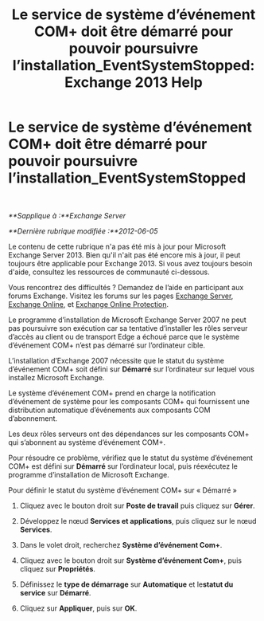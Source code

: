 ﻿---
title: 'Le service de système d’événement COM+ doit être démarré pour pouvoir poursuivre l’installation_EventSystemStopped: Exchange 2013 Help'
TOCTitle: Le service de système d’événement COM+ doit être démarré pour pouvoir poursuivre l’installation_EventSystemStopped
ms:assetid: 3b8d2ba3-87fb-4749-b4d1-5dfec97e1ca4
ms:mtpsurl: https://technet.microsoft.com/fr-fr/library/ms.exch.setupreadiness.eventsystemstopped(v=EXCHG.150)
ms:contentKeyID: 50477941
ms.date: 05/23/2018
mtps_version: v=EXCHG.150
ms.translationtype: MT
---

# Le service de système d’événement COM+ doit être démarré pour pouvoir poursuivre l’installation\_EventSystemStopped

 

_**Sapplique à :**Exchange Server_

_**Dernière rubrique modifiée :**2012-06-05_

Le contenu de cette rubrique n'a pas été mis à jour pour Microsoft Exchange Server 2013. Bien qu'il n'ait pas été encore mis à jour, il peut toujours être applicable pour Exchange 2013. Si vous avez toujours besoin d'aide, consultez les ressources de communauté ci-dessous.

Vous rencontrez des difficultés ? Demandez de l’aide en participant aux forums Exchange. Visitez les forums sur les pages [Exchange Server](https://go.microsoft.com/fwlink/p/?linkid=60612), [Exchange Online](https://go.microsoft.com/fwlink/p/?linkid=267542), et [Exchange Online Protection](https://go.microsoft.com/fwlink/p/?linkid=285351).

Le programme d’installation de Microsoft Exchange Server 2007 ne peut pas poursuivre son exécution car sa tentative d’installer les rôles serveur d’accès au client ou de transport Edge a échoué parce que le système d’événement COM+ n’est pas démarré sur l’ordinateur cible.

L’installation d’Exchange 2007 nécessite que le statut du système d’événement COM+ soit défini sur **Démarré** sur l’ordinateur sur lequel vous installez Microsoft Exchange.

Le système d’événement COM+ prend en charge la notification d’événement de système pour les composants COM+ qui fournissent une distribution automatique d’événements aux composants COM d’abonnement.

Les deux rôles serveurs ont des dépendances sur les composants COM+ qui s’abonnent au système d’événement COM+.

Pour résoudre ce problème, vérifiez que le statut du système d’événement COM+ est défini sur **Démarré** sur l’ordinateur local, puis réexécutez le programme d’installation de Microsoft Exchange.

Pour définir le statut du système d’événement COM+ sur « Démarré »

1.  Cliquez avec le bouton droit sur **Poste de travail** puis cliquez sur **Gérer**.

2.  Développez le nœud **Services et applications**, puis cliquez sur le nœud **Services**.

3.  Dans le volet droit, recherchez **Système d’événement Com+**.

4.  Cliquez avec le bouton droit sur **Système d’événement Com+**, puis cliquez sur **Propriétés**.

5.  Définissez le **type de démarrage** sur **Automatique** et le**statut du service** sur **Démarré**.

6.  Cliquez sur **Appliquer**, puis sur **OK**.

